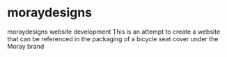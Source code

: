 # moraydesigns
moraydesigns website development
This is an attempt to create a website that can be referenced in the packaging of a bicycle seat cover under the Moray brand
